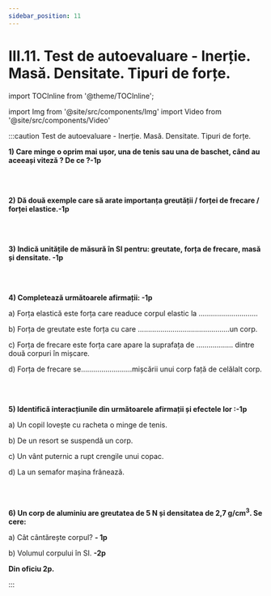 ```yaml
---
sidebar_position: 11
---
```


# III.11. Test de autoevaluare - Inerție. Masă. Densitate. Tipuri de forțe.


import TOCInline from '@theme/TOCInline';

<TOCInline toc={toc} />



import Img from '@site/src/components/Img'
import Video from '@site/src/components/Video'




:::caution Test de autoevaluare - Inerție. Masă. Densitate. Tipuri de forțe.

**1) Care minge o oprim mai ușor, una de tenis sau una de baschet, când au aceeași viteză ? De ce ?-1p**

<br></br>

**2) Dă două exemple care să arate importanța greutății / forței de frecare / forței elastice.-1p**

<br></br>

**3) Indică unitățile de măsură în SI pentru: greutate, forța de frecare, masă și densitate. -1p**

<br></br>


**4) Completează următoarele afirmații: -1p**

a)	Forța elastică este forța care readuce corpul elastic la …………………...…..

b)	Forța de greutate este forța cu care ………………………………………un corp.

c)	Forța de frecare este forța care apare la suprafața de ……………… dintre două corpuri în mișcare.

d)	Forța de frecare se…………………….mișcării unui corp față de celălalt corp.


<br></br>

**5) Identifică interacțiunile din următoarele afirmații și efectele lor :-1p**

a)	Un copil lovește cu racheta o minge de tenis.

b)	De un resort se suspendă un corp.

c)	Un vânt puternic a rupt crengile unui copac.

d)	La un semafor mașina frânează.


<br></br>


**6) Un corp de aluminiu are greutatea de 5 N și densitatea de 2,7 g/cm<sup>3</sup>. Se cere:**

a)	Cât cântărește corpul? **- 1p**

b)	Volumul corpului în SI. **-2p**



**Din oficiu 2p.**




:::